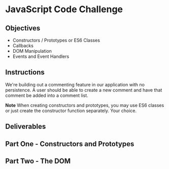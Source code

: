 # JavaScript Code Challenge

## Objectives

+ Constructors / Prototypes or ES6 Classes
+ Callbacks
+ DOM Manipulation
+ Events and Event Handlers

## Instructions

We're building out a commenting feature in our application with no persistence. A user should be able to create a new comment and have that comment be added into a comment list.

**Note** When creating constructors and prototypes, you may use ES6 classes or just create the constructor function separately. Your choice.

## Deliverables

## Part One - Constructors and Prototypes

<!-- 1. create a constructor for a `Comment`. New comments should initialize with some text.
2. instances of comments should have a prototype method called 'render' that returns a string of an `li` with that comment's text inside. -->
<!-- 3. create a constructor for a `CommentList`. New comment lists should initialize with an array of comments (this will be empty to start). -->
<!-- 4. instances of CommentList should have a method called 'render' that returns a string of a `ul`. Inside of the ul, the comment list should include the return value of the render method of all of it's comments. -->
<!-- 5. instances of CommentList should have a method called 'addComment' that takes in a string. It should instantiate a new Comment and add it to the CommentList's array of comments. -->

## Part Two - The DOM

<!-- 6. In index.js, add the needed code so that when we submit the form, a new comment text should appear in the div with the id of "comments". You may use the code that you wrote for part one but this is not a requirement. Get it to work.  -->
